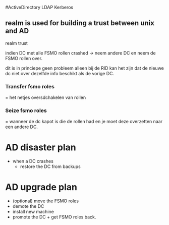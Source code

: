 #ActiveDirectory
LDAP
Kerberos


## realm is used for building a trust between unix and AD


realm trust



indien DC met alle FSMO rollen crashed -> neem andere DC en neem de FSMO rollen over.

dit is in princiepe geen probleem alleen bij de RID kan het zijn dat de nieuwe dc niet over dezelfde info beschikt als de vorige DC.


### Transfer fsmo roles
= het netjes oversdchakelen van rollen


### Seize fsmo roles

= wanneer de dc kapot is die de rollen had en je moet deze overzetten naar een andere DC.


# AD disaster plan

- when a DC crashes
	- restore the DC from backups
# AD upgrade plan

- (optional) move the FSMO roles
- demote the DC
- install new machine
- promote the DC + get FSMO roles back.
